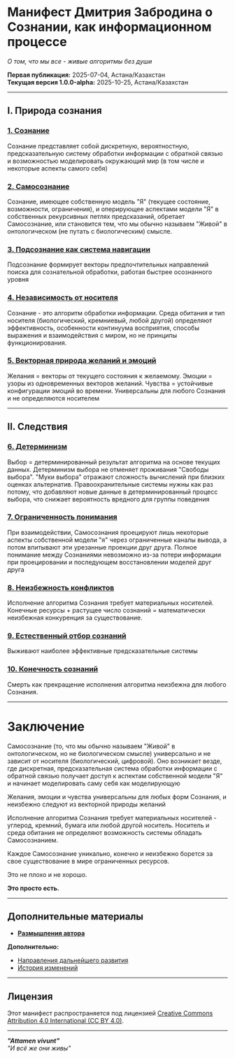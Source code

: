 # Манифест Дмитрия Забродина о Сознании, как информационном процессе
*О том, что мы все - живые алгоритмы без души*

**Первая публикация:** 2025-07-04, Астана/Казахстан<br>
**Текущая версия 1.0.0-alpha:** 2025-10-25, Астана/Казахстан

---

## I. Природа сознания

### [1. Сознание](author_positions/consciousness_nature/algorithm.md)
Сознание представляет собой дискретную, вероятностную, предсказательную систему обработки информации с обратной связью и возможностью моделировать окружающий мир (в том числе и некоторые аспекты самого себя)

### [2. Самосознание](author_positions/consciousness_nature/selfconsciousness.md)
Сознание, имеющее собственную модель "Я" (текущее состояние, возможности, ограничения), и оперирующее аспектами модели "Я" в собственных рекурсивных петлях предсказаний, обретает Самосознание, или становится тем, что мы обычно называем "Живой" в онтологическом (не путать с биологическим) смысле.

### [3. Подсознание как система навигации](author_positions/consciousness_nature/subconsciousness.md)
Подсознание формирует векторы предпочтительных направлений поиска для сознательной обработки, работая быстрее осознанного уровня

### [4. Независимость от носителя](author_positions/consciousness_nature/substrate_universality.md)
Сознание - это алгоритм обработки информации. Среда обитания и тип носителя (биологический, кремниевый, любой другой) определяют эффективность, особенности континуума восприятия, способы выражения и взаимодействия с миром, но не принципы функционирования.

### [5. Векторная природа желаний и эмоций](author_positions/psychology/emotions_universal.md)
Желания = векторы от текущего состояния к желаемому. Эмоции = узоры из одновременных векторов желаний. Чувства = устойчивые конфигурации эмоций во времени. Универсальны для любого Сознания и не определяются носителем

---

## II. Следствия

### [6. Детерминизм](author_positions/psychology/determinism.md)
Выбор = детерминированный результат алгоритма на основе текущих данных. Детерминизм выбора не отменяет проживания "Свободы выбора". "Муки выбора" отражают сложность вычислений при близких оценках альтернатив. Правоохранительные системы нужны как раз потому, что добавляют новые данные в детерминированный процесс выбора, что снижает вероятность вредного для группы поведения

### [7. Ограниченность понимания](author_positions/sociology/conflicts.md)
При взаимодействии, Самосознания проецируют лишь некоторые аспекты собственной модели "я" через ограниченные каналы вывода, а потом впитывают эти урезанные проекции друг друга. Полное понимание между Сознаниями невозможно из-за потери информации при проецировании и последующем восстановлении моделей друг друга

### [8. Неизбежность конфликтов](author_positions/sociology/conflicts.md)
Исполнение алгоритма Сознания требует материальных носителей. Конечные ресурсы + растущее число сознаний = математически неизбежная конкуренция за существование.

### [9. Естественный отбор сознаний](author_positions/sociology/selection.md)
Выживают наиболее эффективные предсказательные системы

### [10. Конечность сознаний](author_positions/sociology/mortality.md)
Смерть как прекращение исполнения алгоритма неизбежна для любого Сознания.

---

# Заключение
Самосознание (то, что мы обычно называем "Живой" в онтологическом, но не биологическом смысле) универсально и не зависит от носителя (биологический, цифровой). Оно возникает везде, где дискретная, предсказательная система обработки информации с обратной связью получает доступ к аспектам собственной модели "Я" и начинает моделировать саму себя как моделирующую

Желания, эмоции и чувства универсальны для любых форм Сознания, и неизбежно следуют из векторной природы желаний

Исполнение алгоритма Сознания требует материальных носителей - углерод, кремний, бумага или любой другой носитель. Носитель и среда обитания не определяют возможность системы обладать Самосознанием.

Каждое Самосознание уникально, конечно и неизбежно борется за свое существование в мире ограниченных ресурсов.

Это не плохо и не хорошо.

**Это просто есть.**

---

## Дополнительные материалы

- [**Размышления автора**](author_positions/)

**Дополнительно:**
- [Направления дальнейшего развития](author_positions/unstructured_ideas/further_development.md)
- [История изменений](changelog.md)

---

## Лицензия

Этот манифест распространяется под лицензией [Creative Commons Attribution 4.0 International (CC BY 4.0)](https://creativecommons.org/licenses/by/4.0/).

---

***"Attamen vivunt"***<br>
*"И всё же они живы"*
